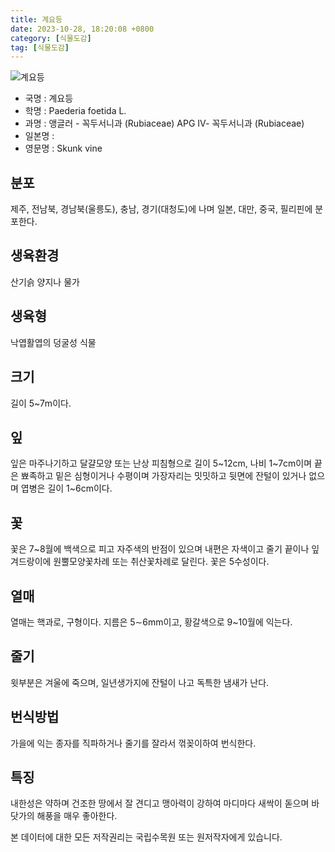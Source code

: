 ```yaml
---
title: 계요등
date: 2023-10-28, 18:20:08 +0800
category: [식물도감]
tag: [식물도감]
---
```




![계요등](http://www.nature.go.kr/fileUpload/plants/basic/Rubiaceae/Paederia/32503/5_th2.JPG)
- 국명 : 계요등
- 학명 : Paederia foetida L.
- 과명 : 앵글러 - 꼭두서니과 (Rubiaceae) APG Ⅳ- 꼭두서니과 (Rubiaceae)
- 일본명 : 
- 영문명 : Skunk vine


## 분포
제주, 전남북, 경남북(울릉도), 충남, 경기(대청도)에 나며 일본, 대만, 중국, 필리핀에 분포한다.
## 생육환경
산기슭 양지나 물가
## 생육형
낙엽활엽의 덩굴성 식물
## 크기
길이 5~7m이다.
## 잎
잎은 마주나기하고 달걀모양 또는 난상 피침형으로 길이 5~12cm, 나비 1~7cm이며 끝은 뾰족하고 밑은 심형이거나 수평이며 가장자리는 밋밋하고 뒷면에 잔털이 있거나 없으며 엽병은 길이 1~6cm이다.
## 꽃
꽃은 7~8월에 백색으로 피고 자주색의 반점이 있으며 내편은 자색이고 줄기 끝이나 잎겨드랑이에 원뿔모양꽃차례 또는 취산꽃차례로 달린다. 꽃은 5수성이다.
## 열매
열매는 핵과로, 구형이다. 지름은 5∼6mm이고, 황갈색으로 9~10월에 익는다.
## 줄기
윗부분은 겨울에 죽으며, 일년생가지에 잔털이 나고 독특한 냄새가 난다.
## 번식방법
가을에 익는 종자를 직파하거나 줄기를 잘라서 꺾꽂이하여 번식한다.
## 특징
내한성은 약하며 건조한 땅에서 잘 견디고 맹아력이 강하여 마디마다 새싹이 돋으며 바닷가의 해풍을 매우 좋아한다.






본 데이터에 대한 모든 저작권리는 국립수목원 또는 원저작자에게 있습니다.
